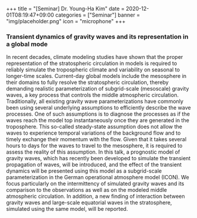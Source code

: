 +++
title = "[Seminar] Dr. Young-Ha Kim"
date = 2020-12-01T08:19:47+09:00
categories = ["Seminar"]
banner = "img/placeholder.png"
icon = "microphone"
+++
###  Transient dynamics of gravity waves and its representation in a global mode
In recent decades, climate modeling studies have shown that the proper representation of the stratospheric circulation in models is required to reliably simulate the tropospheric climate and variability on seasonal to longer-time scales. Current-day global models include the mesosphere in their domains to fully resolve the stratospheric circulation, thereby demanding realistic parameterization of subgrid-scale (mesoscale) gravity waves, a key process that controls the middle atmospheric circulation. Traditionally, all existing gravity wave parameterizations have commonly been using several underlying assumptions to efficiently describe the wave processes. One of such assumptions is to diagnose the processes as if the waves reach the model top instantaneously once they are generated in the troposphere. This so-called steady-state assumption does not allow the waves to experience temporal variations of the background flow and to timely exchange their momentum with the flow. Given that it takes several hours to days for the waves to travel to the mesosphere, it is required to assess the reality of this assumption. In this talk, a prognostic model of gravity waves, which has recently been developed to simulate the transient propagation of waves, will be introduced, and the effect of the transient dynamics will be presented using this model as a subgrid-scale parameterization in the German operational atmosphere model (ICON). We focus particularly on the intermittency of simulated gravity waves and its comparison to the observations as well as on the modeled middle atmospheric circulation. In addition, a new finding of interaction between gravity waves and large-scale equatorial waves in the stratosphere, simulated using the same model, will be reported.
